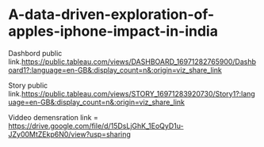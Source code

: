 # A-data-driven-exploration-of-apples-iphone-impact-in-india


Dashbord public link.https://public.tableau.com/views/DASHBOARD_16971282765900/Dashboard1?:language=en-GB&:display_count=n&:origin=viz_share_link

Story public link.https://public.tableau.com/views/STORY_16971283920730/Story1?:language=en-GB&:display_count=n&:origin=viz_share_link

Viddeo demensration link = https://drive.google.com/file/d/15DsLjGhK_1EoQyD1u-JZy00MtZEkp6N0/view?usp=sharing
